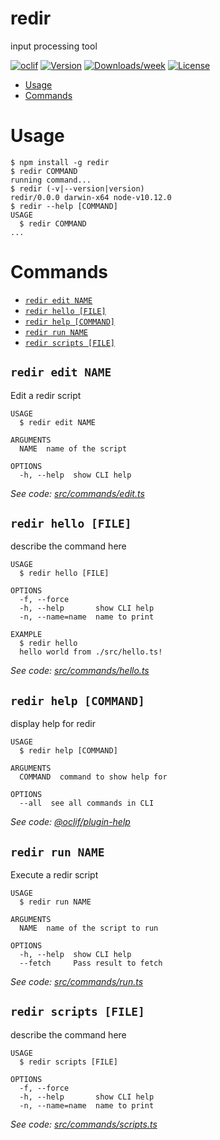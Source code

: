 redir
=====

input processing tool

[![oclif](https://img.shields.io/badge/cli-oclif-brightgreen.svg)](https://oclif.io)
[![Version](https://img.shields.io/npm/v/redir.svg)](https://npmjs.org/package/redir)
[![Downloads/week](https://img.shields.io/npm/dw/redir.svg)](https://npmjs.org/package/redir)
[![License](https://img.shields.io/npm/l/redir.svg)](https://github.com/rylabs/redir/blob/master/package.json)

<!-- toc -->
* [Usage](#usage)
* [Commands](#commands)
<!-- tocstop -->
# Usage
<!-- usage -->
```sh-session
$ npm install -g redir
$ redir COMMAND
running command...
$ redir (-v|--version|version)
redir/0.0.0 darwin-x64 node-v10.12.0
$ redir --help [COMMAND]
USAGE
  $ redir COMMAND
...
```
<!-- usagestop -->
# Commands
<!-- commands -->
* [`redir edit NAME`](#redir-edit-name)
* [`redir hello [FILE]`](#redir-hello-file)
* [`redir help [COMMAND]`](#redir-help-command)
* [`redir run NAME`](#redir-run-name)
* [`redir scripts [FILE]`](#redir-scripts-file)

## `redir edit NAME`

Edit a redir script

```
USAGE
  $ redir edit NAME

ARGUMENTS
  NAME  name of the script

OPTIONS
  -h, --help  show CLI help
```

_See code: [src/commands/edit.ts](https://github.com/rylabs/redir/blob/v0.0.0/src/commands/edit.ts)_

## `redir hello [FILE]`

describe the command here

```
USAGE
  $ redir hello [FILE]

OPTIONS
  -f, --force
  -h, --help       show CLI help
  -n, --name=name  name to print

EXAMPLE
  $ redir hello
  hello world from ./src/hello.ts!
```

_See code: [src/commands/hello.ts](https://github.com/rylabs/redir/blob/v0.0.0/src/commands/hello.ts)_

## `redir help [COMMAND]`

display help for redir

```
USAGE
  $ redir help [COMMAND]

ARGUMENTS
  COMMAND  command to show help for

OPTIONS
  --all  see all commands in CLI
```

_See code: [@oclif/plugin-help](https://github.com/oclif/plugin-help/blob/v2.1.6/src/commands/help.ts)_

## `redir run NAME`

Execute a redir script

```
USAGE
  $ redir run NAME

ARGUMENTS
  NAME  name of the script to run

OPTIONS
  -h, --help  show CLI help
  --fetch     Pass result to fetch
```

_See code: [src/commands/run.ts](https://github.com/rylabs/redir/blob/v0.0.0/src/commands/run.ts)_

## `redir scripts [FILE]`

describe the command here

```
USAGE
  $ redir scripts [FILE]

OPTIONS
  -f, --force
  -h, --help       show CLI help
  -n, --name=name  name to print
```

_See code: [src/commands/scripts.ts](https://github.com/rylabs/redir/blob/v0.0.0/src/commands/scripts.ts)_
<!-- commandsstop -->
